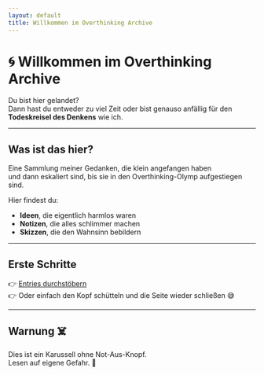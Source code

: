```yaml
---
layout: default
title: Willkommen im Overthinking Archive
---
```


# 🌀 Willkommen im Overthinking Archive

Du bist hier gelandet?  
Dann hast du entweder zu viel Zeit oder bist genauso anfällig für den **Todeskreisel des Denkens** wie ich.  

---

## Was ist das hier?
Eine Sammlung meiner Gedanken, die klein angefangen haben  
und dann eskaliert sind, bis sie in den Overthinking-Olymp aufgestiegen sind.  

Hier findest du:
- **Ideen**, die eigentlich harmlos waren  
- **Notizen**, die alles schlimmer machen  
- **Skizzen**, die den Wahnsinn bebildern  

---

## Erste Schritte
👉 [Entries durchstöbern](./entries)  
👉 Oder einfach den Kopf schütteln und die Seite wieder schließen 😅  

---

## Warnung ☠️
Dies ist ein Karussell ohne Not-Aus-Knopf.  
Lesen auf eigene Gefahr. 🎠
